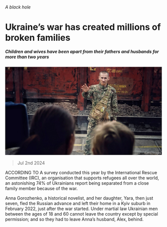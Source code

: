 ###### A black hole

# Ukraine’s war has created millions of broken families 

##### Children and wives have been apart from their fathers and husbands for more than two years 

![image](images/20240706_EUP002.jpg) 

> Jul 2nd 2024 

ACCORDING TO A survey conducted this year by the International Rescue Committee (IRC), an organisation that supports refugees all over the world, an astonishing 74% of Ukrainians report being separated from a close family member because of the war. 

Anna Gorozhenko, a historical novelist, and her daughter, Yara, then just seven, fled the Russian advance and left their home in a Kyiv suburb in February 2022, just after the war started. Under martial law Ukrainian men between the ages of 18 and 60 cannot leave the country except by special permission; and so they had to leave Anna’s husband, Alex, behind. 

